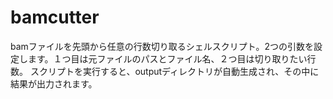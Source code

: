 # bamcutter
bamファイルを先頭から任意の行数切り取るシェルスクリプト。2つの引数を設定します。１つ目は元ファイルのパスとファイル名、２つ目は切り取りたい行数。
スクリプトを実行すると、outputディレクトリが自動生成され、その中に結果が出力されます。
